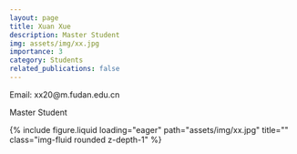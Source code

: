 ```yaml
---
layout: page
title: Xuan Xue
description: Master Student
img: assets/img/xx.jpg
importance: 3
category: Students
related_publications: false
---
```




<div class="row">
    <div class="col-sm-8 mt-3 mt-md-0">
        <p>Email: xx20@m.fudan.edu.cn</p>
        <p>Master Student</p>
    </div>
    <div class="col-sm-4 mt-3 mt-md-0">
        {% include figure.liquid loading="eager" path="assets/img/xx.jpg" title="" class="img-fluid rounded z-depth-1" %}
    </div>
</div>
